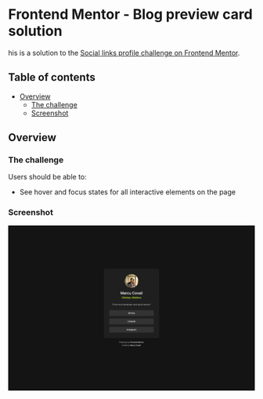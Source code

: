 # Frontend Mentor - Blog preview card solution

his is a solution to the [Social links profile challenge on Frontend Mentor](https://www.frontendmentor.io/challenges/social-links-profile-UG32l9m6dQ).

## Table of contents

- [Overview](#overview)
  - [The challenge](#the-challenge)
  - [Screenshot](#screenshot)

## Overview

### The challenge

Users should be able to:

- See hover and focus states for all interactive elements on the page

### Screenshot

![Screenshot of the final product](./assets/images/Final.png)
